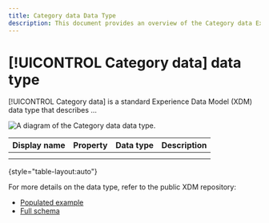 ```yaml
---
title: Category data Data Type
description: This document provides an overview of the Category data Experience Data Model (XDM) data type.
---
```

# [!UICONTROL Category data] data type

[!UICONTROL Category data] is a standard Experience Data Model (XDM) data type that describes ...

![A diagram of the  Category data data type.]()

| Display name  | Property | Data type | Description |
| --- | --- | --- | --- |
|     |     |     |     |
|     |     |     |     |

{style="table-layout:auto"}

For more details on the data type, refer to the public XDM repository:

* [Populated example](https://github.com/adobe/xdm/blob/master/components/datatypes/categorydata.example.1.json)
* [Full schema](https://github.com/adobe/xdm/blob/master/components/datatypes/categorydata.schema.json)
